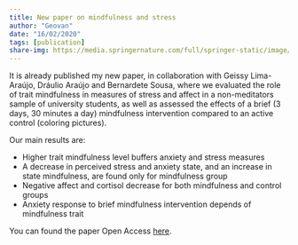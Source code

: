 ```yaml
---
title: New paper on mindfulness and stress
author: "Geovan"
date: "16/02/2020"
tags: [publication]
share-img: https://media.springernature.com/full/springer-static/image/art%3A10.1186%2Fs40359-021-00520-x/MediaObjects/40359_2021_520_Fig2_HTML.png?as=webp
---
```


It is already published my new paper, in collaboration with Geissy Lima-Araújo, Dráulio Araújo and Bernardete Sousa, where we evaluated the role of trait mindfulness in measures of stress and affect in a non-meditators sample of university students, as well as assessed the effects of a brief (3 days, 30 minutes a day) mindfulness intervention compared to an active control (coloring pictures).

Our main results are:
* Higher trait mindfulness level buffers anxiety and stress measures
* A decrease in perceived stress and anxiety state, and an increase in state mindfulness, are found only for mindfulness group
* Negative affect and cortisol decrease for both mindfulness and control groups
* Anxiety response to brief mindfulness intervention depends of mindfulness trait

You can found the paper Open Access [here](https://bmcpsychology.biomedcentral.com/articles/10.1186/s40359-021-00520-x).

